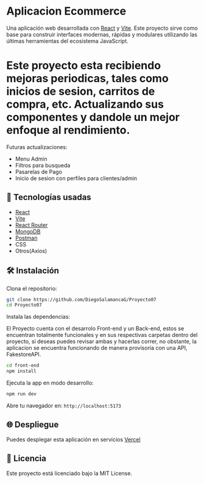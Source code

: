 # Aplicacion Ecommerce

Una aplicación web desarrollada con [React](https://reactjs.org/) y [Vite](https://vitejs.dev/). Este proyecto sirve como base para construir interfaces modernas, rápidas y modulares utilizando las últimas herramientas del ecosistema JavaScript.


# Este proyecto esta recibiendo mejoras periodicas, tales como inicios de sesion, carritos de compra, etc. Actualizando sus componentes y dandole un mejor enfoque al rendimiento.
Futuras actualizaciones:
- Menu Admin
- Filtros para busqueda
- Pasarelas de Pago
- Inicio de sesion con perfiles para clientes/admin

## 🚀 Tecnologías usadas

- [React](https://reactjs.org/)
- [Vite](https://vitejs.dev/)
- [React Router](https://reactrouter.com/)
- [MongoDB](https://www.mongodb.com/)
- [Postman](https://www.postman.com/)
- CSS
- Otros(Axios)

## 🛠 Instalación

Clona el repositorio:

```bash
git clone https://github.com/DiegoSalamancaG/Proyecto07
cd Proyecto07
```

Instala las dependencias:

El Proyecto cuenta con el desarrolo Front-end y un Back-end, estos se encuentran totalmente funcionales y en sus respectivas carpetas dentro del proyecto, si deseas puedes revisar ambas y hacerlas correr, no obstante, la aplicacion se encuentra funcionando de manera provisoria con una API, FakestoreAPI.

```bash
cd front-end
npm install
```

Ejecuta la app en modo desarrollo:

```bash
npm run dev
```

Abre tu navegador en: `http://localhost:5173`

## 🌐 Despliegue

Puedes desplegar esta aplicación en servicios [Vercel](https://vercel.com/)

## 📄 Licencia

Este proyecto está licenciado bajo la MIT License.
